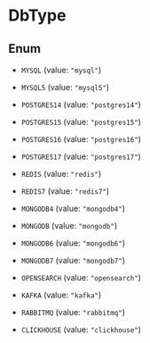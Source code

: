 

# DbType

## Enum


* `MYSQL` (value: `"mysql"`)

* `MYSQL5` (value: `"mysql5"`)

* `POSTGRES14` (value: `"postgres14"`)

* `POSTGRES15` (value: `"postgres15"`)

* `POSTGRES16` (value: `"postgres16"`)

* `POSTGRES17` (value: `"postgres17"`)

* `REDIS` (value: `"redis"`)

* `REDIS7` (value: `"redis7"`)

* `MONGODB4` (value: `"mongodb4"`)

* `MONGODB` (value: `"mongodb"`)

* `MONGODB6` (value: `"mongodb6"`)

* `MONGODB7` (value: `"mongodb7"`)

* `OPENSEARCH` (value: `"opensearch"`)

* `KAFKA` (value: `"kafka"`)

* `RABBITMQ` (value: `"rabbitmq"`)

* `CLICKHOUSE` (value: `"clickhouse"`)



